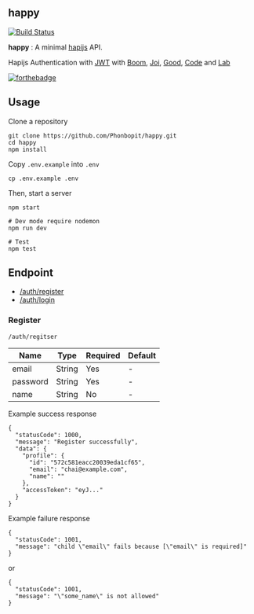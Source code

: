 happy
---

[![Build Status](https://travis-ci.org/Phonbopit/happy.svg?branch=master)](https://travis-ci.org/Phonbopit/happy)

**happy** : A minimal [hapijs](http://hapijs.com/) API.

Hapijs Authentication with [JWT](https://jwt.io/) with [Boom](https://github.com/hapijs/boom), [Joi](https://github.com/hapijs/joi), [Good](https://github.com/hapijs/good), [Code](https://github.com/hapijs/code) and [Lab](https://github.com/hapijs/lab)

[![forthebadge](http://forthebadge.com/images/badges/built-with-love.svg)](http://forthebadge.com)

## Usage

Clone a repository

```
git clone https://github.com/Phonbopit/happy.git
cd happy
npm install
```

Copy `.env.example` into `.env`

```
cp .env.example .env
```

Then, start a server

```
npm start

# Dev mode require nodemon
npm run dev

# Test
npm test

```

## Endpoint

- [/auth/register](#register)
- [/auth/login](#login)

<a name="register"></a>
### Register

```
/auth/regitser
```

| Name | Type | Required | Default |
|----------|------|------|--------|
| email | String | Yes | - |
| password | String | Yes | - |
| name  | String | No | - |

Example success response

```
{
  "statusCode": 1000,
  "message": "Register successfully",
  "data": {
    "profile": {
      "id": "572c581eacc20039eda1cf65",
      "email": "chai@example.com",
      "name": ""
    },
    "accessToken": "eyJ..."
  }
}
```

Example failure response

```
{
  "statusCode": 1001,
  "message": "child \"email\" fails because [\"email\" is required]"
}
```

or 

```
{
  "statusCode": 1001,
  "message": "\"some_name\" is not allowed"
}
```

<a name="login"></a>
